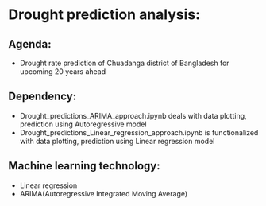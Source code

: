 # Drought prediction analysis:

## Agenda:
- Drought rate prediction of Chuadanga district of Bangladesh for upcoming 20 years ahead

## Dependency:
- Drought_predictions_ARIMA_approach.ipynb deals with data plotting, prediction using Autoregressive model
- Drought_predictions_Linear_regression_approach.ipynb is functionalized with data plotting, prediction using Linear regression model

## Machine learning technology:
- Linear regression
- ARIMA(Autoregressive Integrated Moving Average)
